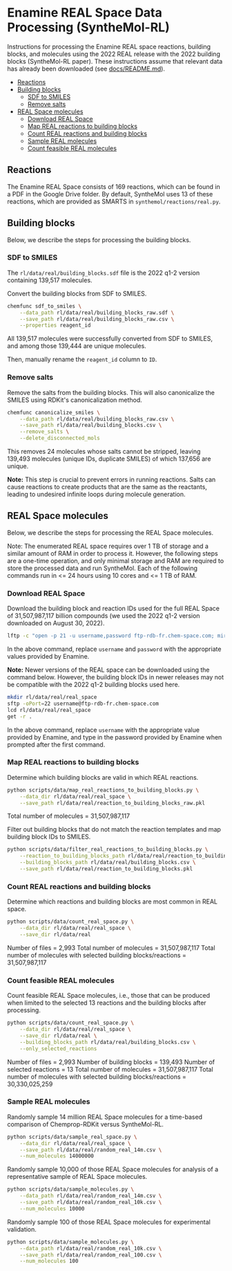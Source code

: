 # Enamine REAL Space Data Processing (SyntheMol-RL)

Instructions for processing the Enamine REAL space reactions, building blocks, and molecules using the 2022 REAL release
with the 2022 building blocks (SyntheMol-RL paper). These instructions assume that relevant data has already been
downloaded (see [docs/README.md](README.md)).

- [Reactions](#reactions)
- [Building blocks](#building-blocks)
    * [SDF to SMILES](#sdf-to-smiles)
    * [Remove salts](#remove-salts)
- [REAL Space molecules](#real-space-molecules)
    * [Download REAL Space](#download-real-space)
    * [Map REAL reactions to building blocks](#map-real-reactions-to-building-blocks)
    * [Count REAL reactions and building blocks](#count-real-reactions-and-building-blocks)
    * [Sample REAL molecules](#sample-real-molecules)
    * [Count feasible REAL molecules](#count-feasible-real-molecules)

## Reactions

The Enamine REAL Space consists of 169 reactions, which can be found in a PDF in the Google Drive folder. By default,
SyntheMol uses 13 of these reactions, which are provided as SMARTS in `synthemol/reactions/real.py`.

## Building blocks

Below, we describe the steps for processing the building blocks.

### SDF to SMILES

The `rl/data/real/building_blocks.sdf` file is the 2022 q1-2 version containing 139,517 molecules.

Convert the building blocks from SDF to SMILES.

```bash
chemfunc sdf_to_smiles \
    --data_path rl/data/real/building_blocks_raw.sdf \
    --save_path rl/data/real/building_blocks_raw.csv \
    --properties reagent_id
```

All 139,517 molecules were successfully converted from SDF to SMILES, and among those 139,444 are unique molecules.

Then, manually rename the `reagent_id` column to `ID`.

### Remove salts

Remove the salts from the building blocks. This will also canonicalize the SMILES using RDKit's canonicalization method.

```bash
chemfunc canonicalize_smiles \
    --data_path rl/data/real/building_blocks_raw.csv \
    --save_path rl/data/real/building_blocks.csv \
    --remove_salts \
    --delete_disconnected_mols
```

This removes 24 molecules whose salts cannot be stripped, leaving 139,493 molecules (unique IDs, duplicate SMILES) of
which 137,656 are unique.

**Note:** This step is crucial to prevent errors in running reactions. Salts can cause reactions to create products that
are the same as the reactants, leading to undesired infinite loops during molecule generation.

## REAL Space molecules

Below, we describe the steps for processing the REAL Space molecules.

Note: The enumerated REAL space requires over 1 TB of storage and a similar amount of RAM in order to process it.
However, the following steps are a one-time operation, and only minimal storage and RAM are required to store the
processed data and run SyntheMol. Each of the following commands run in <= 24 hours using 10 cores and <= 1 TB of RAM.

### Download REAL Space

Download the building block and reaction IDs used for the full REAL Space of 31,507,987,117 billion compounds (we used
the 2022 q1-2 version downloaded on August 30, 2022).

```bash
lftp -c "open -p 21 -u username,password ftp-rdb-fr.chem-space.com; mirror -c --parallel=16 . data/Data/4_real_space/full_real"
```

In the above command, replace `username` and `password` with the appropriate values provided by Enamine.

**Note:** Newer versions of the REAL space can be downloaded using the command below. However, the building block IDs in
newer releases may not be compatible with the 2022 q1-2 building blocks used here.

```bash
mkdir rl/data/real/real_space
sftp -oPort=22 username@ftp-rdb-fr.chem-space.com
lcd rl/data/real/real_space
get -r .
```

In the above command, replace `username` with the appropriate value provided by Enamine, and type in the password
provided by Enamine when prompted after the first command.

### Map REAL reactions to building blocks

Determine which building blocks are valid in which REAL reactions.

```bash
python scripts/data/map_real_reactions_to_building_blocks.py \
    --data_dir rl/data/real/real_space \
    --save_path rl/data/real/reaction_to_building_blocks_raw.pkl
```

Total number of molecules = 31,507,987,117

Filter out building blocks that do not match the reaction templates and map building block IDs to SMILES.

```bash
python scripts/data/filter_real_reactions_to_building_blocks.py \
    --reaction_to_building_blocks_path rl/data/real/reaction_to_building_blocks_raw.pkl \
    --building_blocks_path rl/data/real/building_blocks.csv \
    --save_path rl/data/real/reaction_to_building_blocks.pkl
```

### Count REAL reactions and building blocks

Determine which reactions and building blocks are most common in REAL space.

```bash
python scripts/data/count_real_space.py \
    --data_dir rl/data/real/real_space \
    --save_dir rl/data/real
```

Number of files = 2,993
Total number of molecules = 31,507,987,117
Total number of molecules with selected building blocks/reactions = 31,507,987,117

### Count feasible REAL molecules

Count feasible REAL Space molecules, i.e., those that can be produced when limited to the selected 13 reactions and the
building blocks after processing.

```bash
python scripts/data/count_real_space.py \
    --data_dir rl/data/real/real_space \
    --save_dir rl/data/real \
    --building_blocks_path rl/data/real/building_blocks.csv \
    --only_selected_reactions
```

Number of files = 2,993
Number of building blocks = 139,493
Number of selected reactions = 13
Total number of molecules = 31,507,987,117
Total number of molecules with selected building blocks/reactions = 30,330,025,259

### Sample REAL molecules

Randomly sample 14 million REAL Space molecules for a time-based comparison of Chemprop-RDKit versus SyntheMol-RL.

```bash
python scripts/data/sample_real_space.py \
    --data_dir rl/data/real/real_space \
    --save_path rl/data/real/random_real_14m.csv \
    --num_molecules 14000000
```

Randomly sample 10,000 of those REAL Space molecules for analysis of a representative sample of REAL Space molecules.

```bash
python scripts/data/sample_molecules.py \
    --data_path rl/data/real/random_real_14m.csv \
    --save_path rl/data/real/random_real_10k.csv \
    --num_molecules 10000
```

Randomly sample 100 of those REAL Space molecules for experimental validation.

```bash
python scripts/data/sample_molecules.py \
    --data_path rl/data/real/random_real_10k.csv \
    --save_path rl/data/real/random_real_100.csv \
    --num_molecules 100
```
